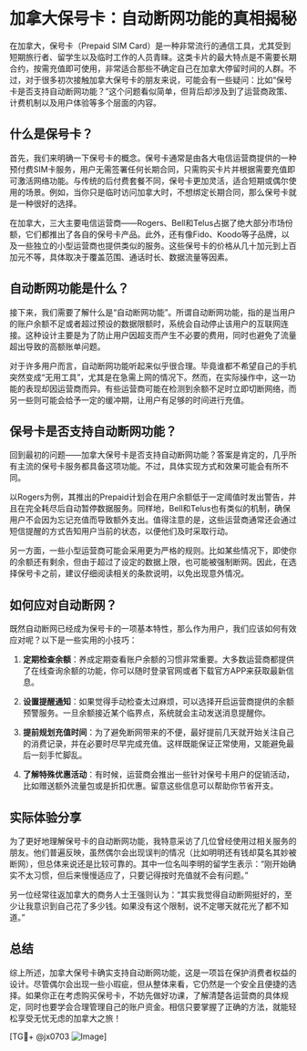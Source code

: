# 加拿大保号卡：自动断网功能的真相揭秘

在加拿大，保号卡（Prepaid SIM Card）是一种非常流行的通信工具，尤其受到短期旅行者、留学生以及临时工作的人员青睐。这类卡片的最大特点是不需要长期合约，按需充值即可使用，非常适合那些不确定自己在加拿大停留时间的人群。不过，对于很多初次接触加拿大保号卡的朋友来说，可能会有一些疑问：比如“保号卡是否支持自动断网功能？”这个问题看似简单，但背后却涉及到了运营商政策、计费机制以及用户体验等多个层面的内容。

## 什么是保号卡？

首先，我们来明确一下保号卡的概念。保号卡通常是由各大电信运营商提供的一种预付费SIM卡服务，用户无需签署任何长期合同，只需购买卡片并根据需要充值即可激活网络功能。与传统的后付费套餐不同，保号卡更加灵活，适合短期或偶尔使用的场景。例如，当你只是临时访问加拿大时，不想绑定长期合同，那么保号卡就是一种很好的选择。

在加拿大，三大主要电信运营商——Rogers、Bell和Telus占据了绝大部分市场份额，它们都推出了各自的保号卡产品。此外，还有像Fido、Koodo等子品牌，以及一些独立的小型运营商也提供类似的服务。这些保号卡的价格从几十加元到上百加元不等，具体取决于覆盖范围、通话时长、数据流量等因素。

## 自动断网功能是什么？

接下来，我们需要了解什么是“自动断网功能”。所谓自动断网功能，指的是当用户的账户余额不足或者超过预设的数据限额时，系统会自动停止该用户的互联网连接。这种设计主要是为了防止用户因超支而产生不必要的费用，同时也避免了流量超出导致的高额账单问题。

对于许多用户而言，自动断网功能听起来似乎很合理。毕竟谁都不希望自己的手机突然变成“无用工具”，尤其是在急需上网的情况下。然而，在实际操作中，这一功能的表现却因运营商而异。有些运营商可能在检测到余额不足时立即切断网络，而另一些则可能会给予一定的缓冲期，让用户有足够的时间进行充值。

## 保号卡是否支持自动断网功能？

回到最初的问题——加拿大保号卡是否支持自动断网功能？答案是肯定的，几乎所有主流的保号卡服务都具备这项功能。不过，具体实现方式和效果可能会有所不同。

以Rogers为例，其推出的Prepaid计划会在用户余额低于一定阈值时发出警告，并且在完全耗尽后自动暂停数据服务。同样地，Bell和Telus也有类似的机制，确保用户不会因为忘记充值而导致额外支出。值得注意的是，这些运营商通常还会通过短信提醒的方式告知用户当前的状态，以便他们及时采取行动。

另一方面，一些小型运营商可能会采用更为严格的规则。比如某些情况下，即使你的余额还有剩余，但由于超过了设定的数据上限，也可能被强制断网。因此，在选择保号卡之前，建议仔细阅读相关的条款说明，以免出现意外情况。

## 如何应对自动断网？

既然自动断网已经成为保号卡的一项基本特性，那么作为用户，我们应该如何有效应对呢？以下是一些实用的小技巧：

1. **定期检查余额**：养成定期查看账户余额的习惯非常重要。大多数运营商都提供了在线查询余额的功能，你可以随时登录官网或者下载官方APP来获取最新信息。
   
2. **设置提醒通知**：如果觉得手动检查太过麻烦，可以选择开启运营商提供的余额预警服务。一旦余额接近某个临界点，系统就会主动发送消息提醒你。
   
3. **提前规划充值时间**：为了避免断网带来的不便，最好提前几天就开始关注自己的消费记录，并在必要时尽早完成充值。这样既能保证正常使用，又能避免最后一刻手忙脚乱。

4. **了解特殊优惠活动**：有时候，运营商会推出一些针对保号卡用户的促销活动，比如赠送额外流量包或是折扣优惠。留意这些信息可以帮助你节省开支。

## 实际体验分享

为了更好地理解保号卡的自动断网功能，我特意采访了几位曾经使用过相关服务的朋友。他们普遍反映，虽然偶尔会出现误判的情况（比如明明还有钱却莫名其妙被断网），但总体来说还是比较可靠的。其中一位名叫李明的留学生表示：“刚开始确实不太习惯，但后来慢慢适应了，只要记得按时充值就不会有问题。”

另一位经常往返加拿大的商务人士王强则认为：“其实我觉得自动断网挺好的，至少让我意识到自己花了多少钱。如果没有这个限制，说不定哪天就花光了都不知道。”

## 总结

综上所述，加拿大保号卡确实支持自动断网功能，这是一项旨在保护消费者权益的设计。尽管偶尔会出现一些小瑕疵，但从整体来看，它仍然是一个安全且便捷的选择。如果你正在考虑购买保号卡，不妨先做好功课，了解清楚各运营商的具体规定，同时也要学会合理管理自己的账户资金。相信只要掌握了正确的方法，就能轻松享受无忧无虑的加拿大之旅！

[TG💪+ @jx0703 ![Image](https://github.com/user-attachments/assets/dbca1d08-cadb-493c-b0ec-ad6f7a83f270)]